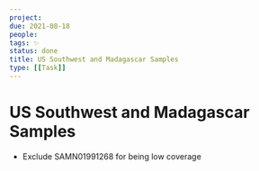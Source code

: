 ```yaml
---
project:
due: 2021-08-18
people:
tags: ✨
status: done
title: US Southwest and Madagascar Samples
type: [[Task]]
---
```


# US Southwest and Madagascar Samples

- Exclude SAMN01991268 for being low coverage